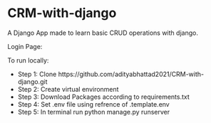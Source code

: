 # CRM-with-django
A Django App made to learn basic CRUD operations with django.

Login Page:



To run locally:

<ul>
    <li>Step 1: Clone https://github.com/adityabhattad2021/CRM-with-django.git</li>
    <li>Step 2: Create virtual environment</li>
    <li>Step 3: Download Packages according to requirements.txt</li>
    <li>Step 4: Set .env file using refrence of .template.env</li>
    <li>Step 5: In terminal run python manage.py runserver</li>
</ul>
